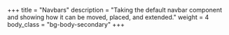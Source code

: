 +++
title = "Navbars"
description = "Taking the default navbar component and showing how it can be moved, placed, and extended."
weight = 4
body_class = "bg-body-secondary"
+++


